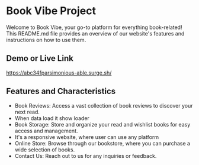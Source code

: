 
# Book Vibe Project

Welcome to Book Vibe, your go-to platform for everything book-related! This README.md file provides an overview of our website's features and instructions on how to use them.



## Demo or Live Link

https://abc34fparsimonious-able.surge.sh/


## Features and Characteristics

- Book Reviews: Access a vast collection of book reviews to discover your next read.
- When data load it show loader
- Book Storage: Store and organize your read and wishlist books for easy access and management.
- It's a responsive website, where user can use any platform
- Online Store: Browse through our bookstore, where you can purchase a wide selection of books.
- Contact Us: Reach out to us for any inquiries or feedback.

